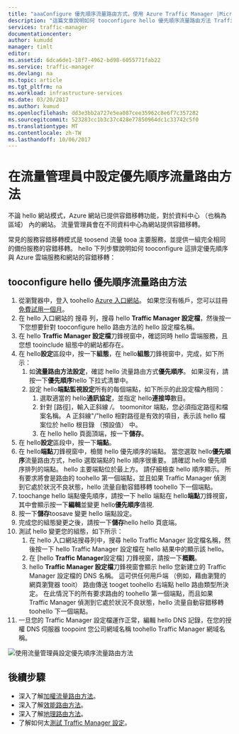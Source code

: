 ```yaml
---
title: "aaaConfigure 優先順序流量路由方式，使用 Azure Traffic Manager |Microsoft 文件"
description: "這篇文章說明如何 tooconfigure hello 優先順序流量路由方法 Traffic Manager 中"
services: traffic-manager
documentationcenter: 
author: kumudd
manager: timlt
editor: 
ms.assetid: 6dca6de1-18f7-4962-bd98-6055771fab22
ms.service: traffic-manager
ms.devlang: na
ms.topic: article
ms.tgt_pltfrm: na
ms.workload: infrastructure-services
ms.date: 03/20/2017
ms.author: kumud
ms.openlocfilehash: dd3e3bb2a727e5ea087cee35962c8e6f7c357282
ms.sourcegitcommit: 523283cc1b3c37c428e77850964dc1c33742c5f0
ms.translationtype: MT
ms.contentlocale: zh-TW
ms.lasthandoff: 10/06/2017
---
```

# <a name="configure-priority-traffic-routing-method-in-traffic-manager"></a>在流量管理員中設定優先順序流量路由方法

不論 hello 網站模式，Azure 網站已提供容錯移轉功能，對於資料中心 （也稱為區域） 內的網站。 流量管理員會在不同資料中心為網站提供容錯移轉。

常見的服務容錯移轉模式是 toosend 流量 tooa 主要服務，並提供一組完全相同的備份服務的容錯移轉。 hello 下列步驟說明如何 tooconfigure 這排定優先順序與 Azure 雲端服務和網站的容錯移轉：

## <a name="tooconfigure-hello-priority-traffic-routing-method"></a>tooconfigure hello 優先順序流量路由方法

1. 從瀏覽器中，登入 toohello [Azure 入口網站](http://portal.azure.com)。 如果您沒有帳戶，您可以註冊[免費試用一個月](https://azure.microsoft.com/free/)。 
2. 在 hello 入口網站的 搜尋 列，搜尋 hello **Traffic Manager 設定檔**，然後按一下您想要針對 tooconfigure hello 路由方法的 hello 設定檔名稱。
3. 在 hello **Traffic Manager 設定檔**刀鋒視窗中，確認同時 hello 雲端服務，且您想 tooinclude 組態中的網站都存在。
4. 在 hello**設定**區段中，按一下**組態**，在 hello**組態**刀鋒視窗中，完成，如下所示：
    1. 如**流量路由方法設定**，確認 hello 流量路由方式**優先順序**。 如果沒有，請按一下**優先順序**hello 下拉式清單中。
    2. 設定 hello**端點監視設定**所有的每個端點，如下所示的此設定檔內相同：
        1. 選取適當的 hello**通訊協定**，並指定 hello**連接埠**數目。 
        2. 針對 [路徑]，輸入正斜線 */*。 toomonitor 端點，您必須指定路徑和檔案名稱。 A 正斜線"/"hello 相對路徑是有效的項目，表示該 hello 檔案位於 hello 根目錄 （預設值） 中。
        3. 在 hello hello 頁面頂端，按一下**儲存**。
5. 在 hello**設定**區段中，按一下**端點**。
6. 在 hello**端點**刀鋒視窗中，檢閱 hello 優先順序的端點。 當您選取 hello**優先順序**流量路由方式，hello 選取端點的 hello 順序很重要。 請確認 hello 優先順序排列的端點。  hello 主要端點位於最上方。 請仔細檢查 hello 順序顯示。 所有要求將會是路由的 toohello 第一個端點，並且如果 Traffic Manager 偵測到它處於狀況不良狀態，hello 流量自動容錯移轉 toohello 下一個端點。 
7. toochange hello 端點優先順序，請按一下 hello 端點在 hello**端點**刀鋒視窗，其中會顯示按一下**編輯**並變更 hello**優先順序**值視. 
8. 按一下**儲存**toosave 變更 hello 端點設定。
9. 完成您的組態變更之後，請按一下**儲存**hello hello 頁底端。
10. 測試 hello 變更您的組態，如下所示：
    1.  在 hello 入口網站搜尋列中，搜尋 hello Traffic Manager 設定檔名稱，然後按一下 hello Traffic Manager 設定檔在 hello 結果中的顯示該 hello。
    2.  在 [hello **Traffic Manager**設定檔] 刀鋒視窗，請按一下**概觀**。
    3.  hello **Traffic Manager 設定檔**刀鋒視窗會顯示 hello 您新建立的 Traffic Manager 設定檔的 DNS 名稱。 這可供任何用戶端 （例如，藉由瀏覽的網頁瀏覽器 tooit） 路由傳送 tooget toohello 右端點 hello 路由類型所決定。 在此情況下的所有要求路由的 toohello 第一個端點，而且如果 Traffic Manager 偵測到它處於狀況不良狀態，hello 流量自動容錯移轉 toohello 下一個端點。
11. 一旦您的 Traffic Manager 設定檔運作正常，編輯 hello DNS 記錄，在您的授權 DNS 伺服器 toopoint 您公司網域名稱 toohello Traffic Manager 網域名稱。

![使用流量管理員設定優先順序流量路由方法][1]

## <a name="next-steps"></a>後續步驟


- 深入了解[加權流量路由方法](traffic-manager-configure-weighted-routing-method.md)。
- 深入了解[效能路由方法](traffic-manager-configure-performance-routing-method.md)。
- 深入了解[地理路由方法](traffic-manager-configure-geographic-routing-method.md)。
- 了解如何太[測試 Traffic Manager 設定](traffic-manager-testing-settings.md)。

<!--Image references-->
[1]: ./media/traffic-manager-priority-routing-method/traffic-manager-priority-routing-method.png